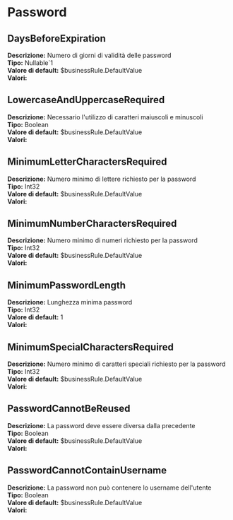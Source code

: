 # Password
DaysBeforeExpiration 
----
**Descrizione:** Numero di giorni di validità delle password <br>
**Tipo:** Nullable`1 <br>
**Valore di default:** $businessRule.DefaultValue <br>
**Valori:**

LowercaseAndUppercaseRequired 
----
**Descrizione:** Necessario l'utilizzo di caratteri maiuscoli e minuscoli <br>
**Tipo:** Boolean <br>
**Valore di default:** $businessRule.DefaultValue <br>
**Valori:**

MinimumLetterCharactersRequired 
----
**Descrizione:** Numero minimo di lettere richiesto per la password <br>
**Tipo:** Int32 <br>
**Valore di default:** $businessRule.DefaultValue <br>
**Valori:**

MinimumNumberCharactersRequired 
----
**Descrizione:** Numero minimo di numeri richiesto per la password <br>
**Tipo:** Int32 <br>
**Valore di default:** $businessRule.DefaultValue <br>
**Valori:**

MinimumPasswordLength 
----
**Descrizione:** Lunghezza minima password <br>
**Tipo:** Int32 <br>
**Valore di default:** 1 <br>
**Valori:**

MinimumSpecialCharactersRequired 
----
**Descrizione:** Numero minimo di caratteri speciali richiesto per la password <br>
**Tipo:** Int32 <br>
**Valore di default:** $businessRule.DefaultValue <br>
**Valori:**

PasswordCannotBeReused 
----
**Descrizione:** La password deve essere diversa dalla precedente <br>
**Tipo:** Boolean <br>
**Valore di default:** $businessRule.DefaultValue <br>
**Valori:**

PasswordCannotContainUsername 
----
**Descrizione:** La password non può contenere lo username dell'utente <br>
**Tipo:** Boolean <br>
**Valore di default:** $businessRule.DefaultValue <br>
**Valori:**

